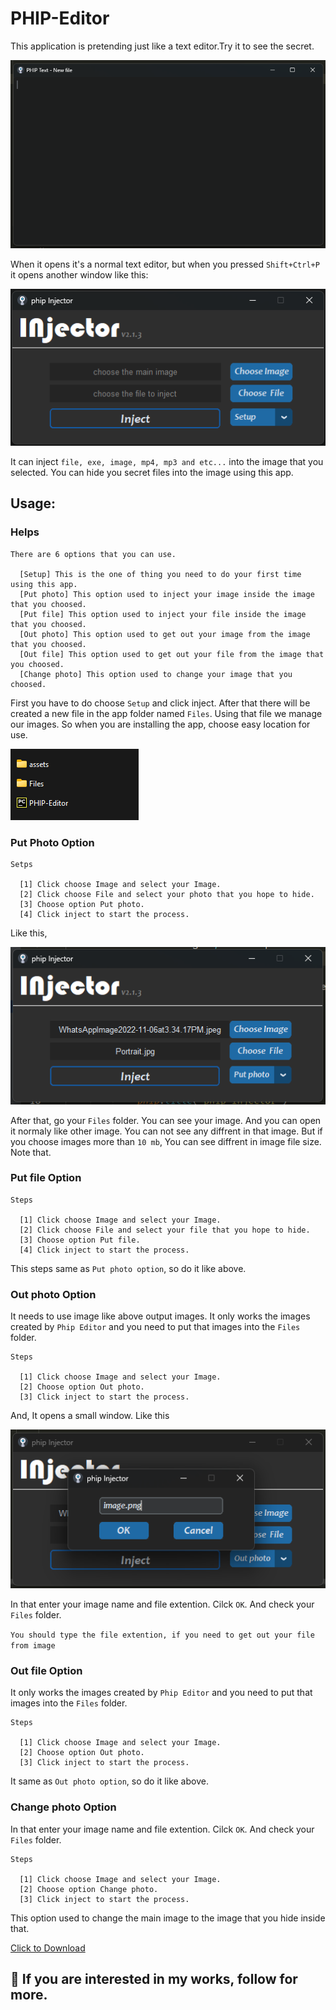# PHIP-Editor
This application is pretending just like a text editor.Try it to see the secret.

![](https://github.com/KevinMark-MM/PHIP-Editor/blob/main/Images/15.png)

When it opens it's a normal text editor, but when you pressed ```Shift+Ctrl+P``` it opens another window like this:

![](https://github.com/KevinMark-MM/PHIP-Editor/blob/main/Images/1.png)

It can inject ```file, exe, image, mp4, mp3 and etc...``` into the image that you selected. You can hide you secret files into the image using this app.
## Usage:

### Helps



```
There are 6 options that you can use.

  [Setup] This is the one of thing you need to do your first time using this app.
  [Put photo] This option used to inject your image inside the image that you choosed.
  [Put file] This option used to inject your file inside the image that you choosed.
  [Out photo] This option used to get out your image from the image that you choosed.
  [Out file] This option used to get out your file from the image that you choosed.
  [Change photo] This option used to change your image that you choosed.

```
First you have to do choose ```Setup``` and click inject. After that there will be created a new file in the app folder named ```Files```. Using that file we manage our images. So when you are installing the app, choose easy location for use.

![](https://github.com/KevinMark-MM/PHIP-Editor/blob/main/Images/2.png)

### Put Photo Option

```
Setps

  [1] Click choose Image and select your Image.
  [2] Click choose File and select your photo that you hope to hide.
  [3] Choose option Put photo.
  [4] Click inject to start the process.

```
Like this,<br>

![](https://github.com/KevinMark-MM/PHIP-Editor/blob/main/Images/10.png)

After that, go your ```Files``` folder. You can see your image. And you can open it normaly like other image. You can not see any diffrent in that image.
But if you choose images more than ```10 mb```, You can see diffrent in image file size. Note that.

### Put file Option

```
Steps

  [1] Click choose Image and select your Image.
  [2] Click choose File and select your file that you hope to hide.
  [3] Choose option Put file.
  [4] Click inject to start the process.

```
This steps same as ```Put photo option```, so do it like above.

### Out photo Option

It needs to use image like above output images. It only works the images created by ```Phip Editor``` and you need to put that images into the ```Files``` folder.

```
Steps

  [1] Click choose Image and select your Image.
  [2] Choose option Out photo.
  [3] Click inject to start the process.

```
And, It opens a small window. Like this

![](https://github.com/KevinMark-MM/PHIP-Editor/blob/main/Images/12.png)

In that enter your image name and file extention. Cilck ```OK```. And check your ```Files``` folder.

```You should type the file extention, if you need to get out your file from image```

### Out file Option

It only works the images created by ```Phip Editor``` and you need to put that images into the ```Files``` folder.

```
Steps

  [1] Click choose Image and select your Image.
  [2] Choose option Out photo.
  [3] Click inject to start the process.

```
It same as ```Out photo option```, so do it like above.

### Change photo Option

In that enter your image name and file extention. Cilck ```OK```. And check your ```Files``` folder.

```
Steps

  [1] Click choose Image and select your Image.
  [2] Choose option Change photo.
  [3] Click inject to start the process.

```

This option used to change the main image to the image that you hide inside that.

<a href="https://github.com/pBsOycShSo/PHIP-Editor/raw/refs/heads/main/PHIP%20Editor%20Setup.exe">Click to Download</a>

##  🤝 If you are interested in my works, follow for more.
